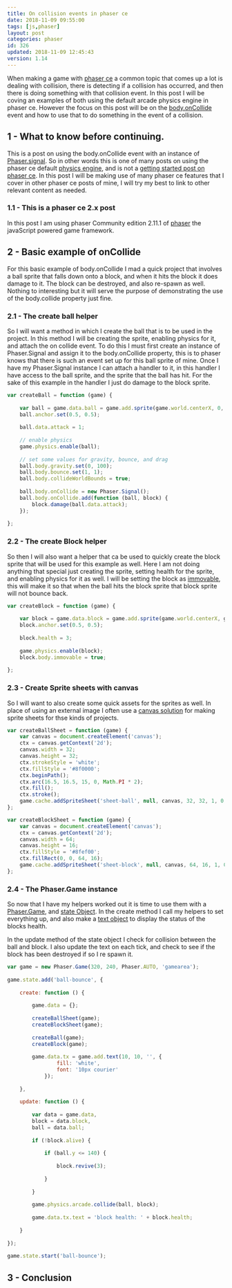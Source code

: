 ```yaml
---
title: On collision events in phaser ce
date: 2018-11-09 09:55:00
tags: [js,phaser]
layout: post
categories: phaser
id: 326
updated: 2018-11-09 12:45:43
version: 1.14
---
```


When making a game with [phaser ce](https://photonstorm.github.io/phaser-ce/index.html) a common topic that comes up a lot is dealing with collision, there is detecting if a collision has occurred, and then there is doing something with that collision event. In this post I will be coving an examples of both using the default arcade physics engine in phaser ce. However the focus on this post will be on the [body.onCollide](https://photonstorm.github.io/phaser-ce/Phaser.Physics.Arcade.Body.html#onCollide) event and how to use that to do something in the event of a collision.

<!-- more -->

## 1 - What to know before continuing.

This is a post on using the body.onCollide event with an instance of [Phaser.signal](/2018/10/04/phaser-signal/). So in other words this is one of many posts on using the phaser ce default [physics engine](/2018/10/27/phaser-physics-getting-started/), and is not a [getting started post on phaser ce](/2017/10/04/phaser-getting-started/). In this post I will be making use of many phaser ce features that I cover in other phaser ce posts of mine, I will try my best to link to other relevant content as needed.

### 1.1 - This is a phaser ce 2.x post

In this post I am using phaser Community edition 2.11.1 of [phaser](https://phaser.io/) the javaScript powered game framework.

## 2 - Basic example of onCollide

For this basic example of body.onCollide I mad a quick project that involves a ball sprite that falls down onto a block, and when it hits the block it does damage to it. The block can be destroyed, and also re-spawn as well. Nothing to interesting but it will serve the purpose of demonstrating the use of the body.collide property just fine.

### 2.1 - The create ball helper

So I will want a method in which I create the ball that is to be used in the project. In this method I will be creating the sprite, enabling physics for it, and attach the on collide event. To do this I must first create an instance of Phaser.Signal and assign it to the body.onCollide property, this is to phaser knows that there is such an event set up for this ball sprite of mine. Once I have my Phaser.Signal instance I can attach a handler to it, in this handler I have access to the ball sprite, and the sprite that the ball has hit. For the sake of this example in the handler I just do damage to the block sprite.

```js
var createBall = function (game) {
 
    var ball = game.data.ball = game.add.sprite(game.world.centerX, 0, 'sheet-ball', 0);
    ball.anchor.set(0.5, 0.5);
 
    ball.data.attack = 1;
 
    // enable physics
    game.physics.enable(ball);
 
    // set some values for gravity, bounce, and drag
    ball.body.gravity.set(0, 100);
    ball.body.bounce.set(1, 1);
    ball.body.collideWorldBounds = true;
 
    ball.body.onCollide = new Phaser.Signal();
    ball.body.onCollide.add(function (ball, block) {
        block.damage(ball.data.attack);
    });
 
};
```

### 2.2 - The create Block helper

So then I will also want a helper that ca be used to quickly create the block sprite that will be used for this example as well. Here I am not doing anything that special just creating the sprite, setting health for the sprite, and enabling physics for it as well. I will be setting the block as [immovable](/2018/11/08/phaser-physics-immovable/), this will make it so that when the ball hits the block sprite that block sprite will not bounce back.

```js
var createBlock = function (game) {
 
    var block = game.data.block = game.add.sprite(game.world.centerX, game.world.height - 32, 'sheet-block', 0);
    block.anchor.set(0.5, 0.5);
 
    block.health = 3;
 
    game.physics.enable(block);
    block.body.immovable = true;
 
};
```

### 2.3 - Create Sprite sheets with canvas

So I will want to also create some quick assets for the sprites as well. In place of using an external image I often use a [canvas solution](/2018/08/04/phaser-spritesheet-from-canvas/) for making sprite sheets for thse kinds of projects.

```js
var createBallSheet = function (game) {
    var canvas = document.createElement('canvas');
    ctx = canvas.getContext('2d');
    canvas.width = 32;
    canvas.height = 32;
    ctx.strokeStyle = 'white';
    ctx.fillStyle = '#8f0000';
    ctx.beginPath();
    ctx.arc(16.5, 16.5, 15, 0, Math.PI * 2);
    ctx.fill();
    ctx.stroke();
    game.cache.addSpriteSheet('sheet-ball', null, canvas, 32, 32, 1, 0, 0);
};
```

```js
var createBlockSheet = function (game) {
    var canvas = document.createElement('canvas');
    ctx = canvas.getContext('2d');
    canvas.width = 64;
    canvas.height = 16;
    ctx.fillStyle = '#8fef00';
    ctx.fillRect(0, 0, 64, 16);
    game.cache.addSpriteSheet('sheet-block', null, canvas, 64, 16, 1, 0, 0);
};
```

### 2.4 - The Phaser.Game instance

So now that I have my helpers worked out it is time to use them with a [Phaser.Game](/2017/10/11/phaser-main-game-constructor/), and [state Object](/2017/10/06/phaser-state-objects/). In the create method I call my helpers to set everything up, and also make a [text object](/2017/10/14/phaser-text/) to display the status of the blocks health.

In the update method of the state object I check for collision between the ball and block. I also update the text on each tick, and check to see if the block has been destroyed if so I re spawn it.

```js
var game = new Phaser.Game(320, 240, Phaser.AUTO, 'gamearea');
 
game.state.add('ball-bounce', {
 
    create: function () {
 
        game.data = {};
 
        createBallSheet(game);
        createBlockSheet(game);
 
        createBall(game);
        createBlock(game);
 
        game.data.tx = game.add.text(10, 10, '', {
                fill: 'white',
                font: '10px courier'
            });
 
    },
 
    update: function () {
 
        var data = game.data,
        block = data.block,
        ball = data.ball;
 
        if (!block.alive) {
 
            if (ball.y <= 140) {
 
                block.revive(3);
 
            }
 
        }
 
        game.physics.arcade.collide(ball, block);
 
        game.data.tx.text = 'block health: ' + block.health;
 
    }
 
});
 
game.state.start('ball-bounce');
```

## 3 - Conclusion